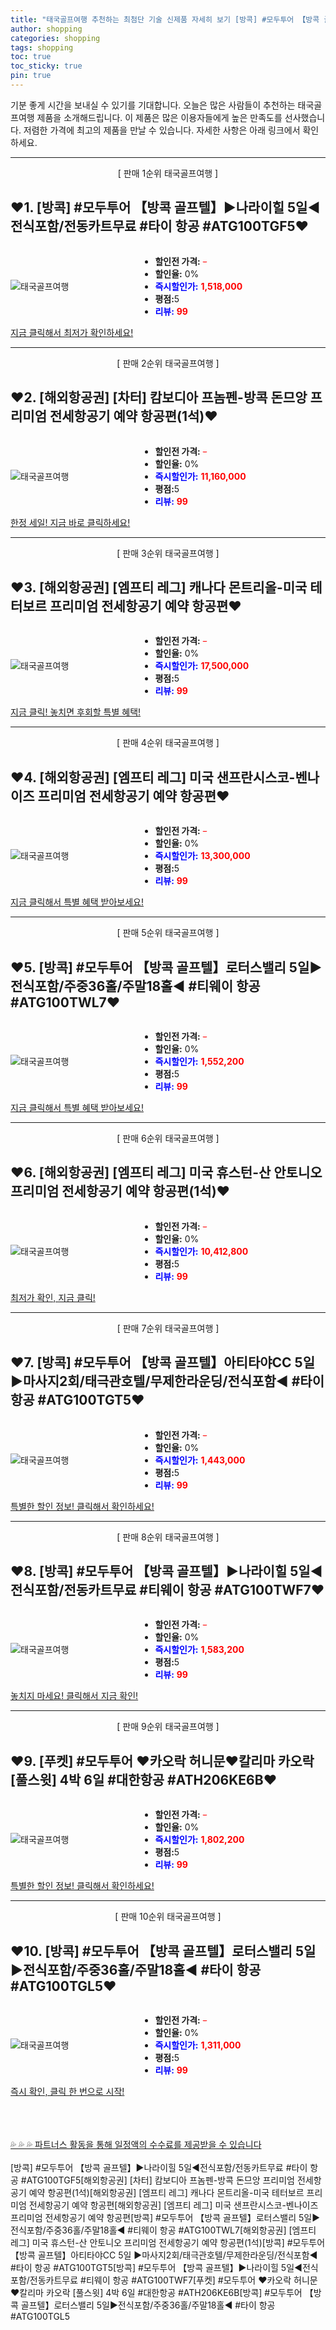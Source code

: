 ```yaml
---
title: "태국골프여행 추천하는 최첨단 기술 신제품 자세히 보기 [방콕] #모두투어 【방콕 골프텔】▶나라이힐 5일◀전식포함/전동카트무료"
author: shopping
categories: shopping
tags: shopping
toc: true
toc_sticky: true
pin: true
---
```

기분 좋게 시간을 보내실 수 있기를 기대합니다. 오늘은 많은 사람들이 추천하는 태국골프여행 제품을 소개해드립니다. 이 제품은 많은 이용자들에게 높은 만족도를 선사했습니다. 저렴한 가격에 최고의 제품을 만날 수 있습니다. 자세한 사항은 아래 링크에서 확인하세요.

---
<p class="toplist" style="margin: 0 auto; display: block; width: fit-content;">[ 판매 1순위 태국골프여행 ]</p>

<h2><strong>❤️1. [방콕] #모두투어 【방콕 골프텔】▶나라이힐 5일◀전식포함/전동카트무료 #타이 항공 #ATG100TGF5❤️</strong></h2>

<div style="display: flex; align-items: center;">
    <div style="flex: 0.4;">
        <img src="https://thumbnail8.coupangcdn.com/thumbnails/remote/230x230ex/image/travel_reactor/travelSeller/common/A00277742/17b3beec-8df9-4f85-aea7-ad6450c9ad89.jpg" alt="태국골프여행" style="max-width: 100%;">
    </div>
    <div style="flex: 0.6; margin-left: 10px;">
        <ul>
            <li><strong>할인전 가격:</strong> <del style="color: red;">-</del></li>
            <li><strong>할인율:</strong> 0%</li>
            <li><span style='color:blue'><strong>즉시할인가:</strong></span> <span style='color:red'><strong>1,518,000</strong></span></li>
            <li><strong>평점:</strong>5</li>
            <li><span style='color:blue'><strong>리뷰:</strong></span> <span style='color:red'><strong>99</strong></span></li>
        </ul>
    </div>
</div>
<div class="center">
    <a href="https://link.coupang.com/re/AFFTDP?lptag=AF9450613&subid=githubio&pageKey=10000010508576&traceid=V0-153&itemId=None&vendorItemId=None" class="myButton">
        지금 클릭해서 최저가 확인하세요!
    </a>
</div>


---
<p class="toplist" style="margin: 0 auto; display: block; width: fit-content;">[ 판매 2순위 태국골프여행 ]</p>

<h2><strong>❤️2. [해외항공권] [차터] 캄보디아 프놈펜-방콕 돈므앙 프리미엄 전세항공기 예약 항공편(1석)❤️</strong></h2>

<div style="display: flex; align-items: center;">
    <div style="flex: 0.4;">
        <img src="https://thumbnail10.coupangcdn.com/thumbnails/remote/230x230ex/image/travel_reactor/travelSeller/common/A00616181/58916cda-5cd7-420b-adc3-aca59079d906.png" alt="태국골프여행" style="max-width: 100%;">
    </div>
    <div style="flex: 0.6; margin-left: 10px;">
        <ul>
            <li><strong>할인전 가격:</strong> <del style="color: red;">-</del></li>
            <li><strong>할인율:</strong> 0%</li>
            <li><span style='color:blue'><strong>즉시할인가:</strong></span> <span style='color:red'><strong>11,160,000</strong></span></li>
            <li><strong>평점:</strong>5</li>
            <li><span style='color:blue'><strong>리뷰:</strong></span> <span style='color:red'><strong>99</strong></span></li>
        </ul>
    </div>
</div>
<div class="center">
    <a href="https://link.coupang.com/re/AFFTDP?lptag=AF9450613&subid=githubio&pageKey=10000000646983&traceid=V0-153&itemId=None&vendorItemId=None" class="myButton">
        한정 세일! 지금 바로 클릭하세요!
    </a>
</div>


---
<p class="toplist" style="margin: 0 auto; display: block; width: fit-content;">[ 판매 3순위 태국골프여행 ]</p>

<h2><strong>❤️3. [해외항공권] [엠프티 레그] 캐나다 몬트리올-미국 테터보르 프리미엄 전세항공기 예약 항공편❤️</strong></h2>

<div style="display: flex; align-items: center;">
    <div style="flex: 0.4;">
        <img src="https://thumbnail8.coupangcdn.com/thumbnails/remote/230x230ex/image/travel_reactor/travelSeller/common/A00616181/84722e4a-7110-4798-bd74-88dbcffab5f7.png" alt="태국골프여행" style="max-width: 100%;">
    </div>
    <div style="flex: 0.6; margin-left: 10px;">
        <ul>
            <li><strong>할인전 가격:</strong> <del style="color: red;">-</del></li>
            <li><strong>할인율:</strong> 0%</li>
            <li><span style='color:blue'><strong>즉시할인가:</strong></span> <span style='color:red'><strong>17,500,000</strong></span></li>
            <li><strong>평점:</strong>5</li>
            <li><span style='color:blue'><strong>리뷰:</strong></span> <span style='color:red'><strong>99</strong></span></li>
        </ul>
    </div>
</div>
<div class="center">
    <a href="https://link.coupang.com/re/AFFTDP?lptag=AF9450613&subid=githubio&pageKey=10000000647533&traceid=V0-153&itemId=None&vendorItemId=None" class="myButton">
        지금 클릭! 놓치면 후회할 특별 혜택!
    </a>
</div>


---
<p class="toplist" style="margin: 0 auto; display: block; width: fit-content;">[ 판매 4순위 태국골프여행 ]</p>

<h2><strong>❤️4. [해외항공권] [엠프티 레그] 미국 샌프란시스코-벤나이즈 프리미엄 전세항공기 예약 항공편❤️</strong></h2>

<div style="display: flex; align-items: center;">
    <div style="flex: 0.4;">
        <img src="https://thumbnail6.coupangcdn.com/thumbnails/remote/230x230ex/image/travel_reactor/travelSeller/common/A00616181/3f5e6802-2535-4383-9166-4d8ff0a7dc61.jpg" alt="태국골프여행" style="max-width: 100%;">
    </div>
    <div style="flex: 0.6; margin-left: 10px;">
        <ul>
            <li><strong>할인전 가격:</strong> <del style="color: red;">-</del></li>
            <li><strong>할인율:</strong> 0%</li>
            <li><span style='color:blue'><strong>즉시할인가:</strong></span> <span style='color:red'><strong>13,300,000</strong></span></li>
            <li><strong>평점:</strong>5</li>
            <li><span style='color:blue'><strong>리뷰:</strong></span> <span style='color:red'><strong>99</strong></span></li>
        </ul>
    </div>
</div>
<div class="center">
    <a href="https://link.coupang.com/re/AFFTDP?lptag=AF9450613&subid=githubio&pageKey=10000000647681&traceid=V0-153&itemId=None&vendorItemId=None" class="myButton">
        지금 클릭해서 특별 혜택 받아보세요!
    </a>
</div>


---
<p class="toplist" style="margin: 0 auto; display: block; width: fit-content;">[ 판매 5순위 태국골프여행 ]</p>

<h2><strong>❤️5. [방콕] #모두투어 【방콕 골프텔】로터스밸리 5일▶전식포함/주중36홀/주말18홀◀ #티웨이 항공 #ATG100TWL7❤️</strong></h2>

<div style="display: flex; align-items: center;">
    <div style="flex: 0.4;">
        <img src="https://thumbnail7.coupangcdn.com/thumbnails/remote/230x230ex/image/travel_reactor/travelSeller/common/A00277742/852a7177-b5b1-48bd-92c1-1f2eb2dbbc8f.jpg" alt="태국골프여행" style="max-width: 100%;">
    </div>
    <div style="flex: 0.6; margin-left: 10px;">
        <ul>
            <li><strong>할인전 가격:</strong> <del style="color: red;">-</del></li>
            <li><strong>할인율:</strong> 0%</li>
            <li><span style='color:blue'><strong>즉시할인가:</strong></span> <span style='color:red'><strong>1,552,200</strong></span></li>
            <li><strong>평점:</strong>5</li>
            <li><span style='color:blue'><strong>리뷰:</strong></span> <span style='color:red'><strong>99</strong></span></li>
        </ul>
    </div>
</div>
<div class="center">
    <a href="https://link.coupang.com/re/AFFTDP?lptag=AF9450613&subid=githubio&pageKey=10000010508542&traceid=V0-153&itemId=None&vendorItemId=None" class="myButton">
        지금 클릭해서 특별 혜택 받아보세요!
    </a>
</div>


---
<p class="toplist" style="margin: 0 auto; display: block; width: fit-content;">[ 판매 6순위 태국골프여행 ]</p>

<h2><strong>❤️6. [해외항공권] [엠프티 레그] 미국 휴스턴-산 안토니오 프리미엄 전세항공기 예약 항공편(1석)❤️</strong></h2>

<div style="display: flex; align-items: center;">
    <div style="flex: 0.4;">
        <img src="https://thumbnail10.coupangcdn.com/thumbnails/remote/230x230ex/image/travel_reactor/travelSeller/common/A00616181/3dfc815a-f0b5-4221-8a1c-142daeb77d2e.png" alt="태국골프여행" style="max-width: 100%;">
    </div>
    <div style="flex: 0.6; margin-left: 10px;">
        <ul>
            <li><strong>할인전 가격:</strong> <del style="color: red;">-</del></li>
            <li><strong>할인율:</strong> 0%</li>
            <li><span style='color:blue'><strong>즉시할인가:</strong></span> <span style='color:red'><strong>10,412,800</strong></span></li>
            <li><strong>평점:</strong>5</li>
            <li><span style='color:blue'><strong>리뷰:</strong></span> <span style='color:red'><strong>99</strong></span></li>
        </ul>
    </div>
</div>
<div class="center">
    <a href="https://link.coupang.com/re/AFFTDP?lptag=AF9450613&subid=githubio&pageKey=10000000647678&traceid=V0-153&itemId=None&vendorItemId=None" class="myButton">
        최저가 확인, 지금 클릭!
    </a>
</div>


---
<p class="toplist" style="margin: 0 auto; display: block; width: fit-content;">[ 판매 7순위 태국골프여행 ]</p>

<h2><strong>❤️7. [방콕] #모두투어 【방콕 골프텔】아티타야CC 5일 ▶마사지2회/태극관호텔/무제한라운딩/전식포함◀ #타이 항공 #ATG100TGT5❤️</strong></h2>

<div style="display: flex; align-items: center;">
    <div style="flex: 0.4;">
        <img src="https://thumbnail8.coupangcdn.com/thumbnails/remote/230x230ex/image/travel_reactor/travelSeller/common/A00277742/45f3cb90-cec9-4cb3-ac8e-9926cb260baa.jpg" alt="태국골프여행" style="max-width: 100%;">
    </div>
    <div style="flex: 0.6; margin-left: 10px;">
        <ul>
            <li><strong>할인전 가격:</strong> <del style="color: red;">-</del></li>
            <li><strong>할인율:</strong> 0%</li>
            <li><span style='color:blue'><strong>즉시할인가:</strong></span> <span style='color:red'><strong>1,443,000</strong></span></li>
            <li><strong>평점:</strong>5</li>
            <li><span style='color:blue'><strong>리뷰:</strong></span> <span style='color:red'><strong>99</strong></span></li>
        </ul>
    </div>
</div>
<div class="center">
    <a href="https://link.coupang.com/re/AFFTDP?lptag=AF9450613&subid=githubio&pageKey=10000010508561&traceid=V0-153&itemId=None&vendorItemId=None" class="myButton">
        특별한 할인 정보! 클릭해서 확인하세요!
    </a>
</div>


---
<p class="toplist" style="margin: 0 auto; display: block; width: fit-content;">[ 판매 8순위 태국골프여행 ]</p>

<h2><strong>❤️8. [방콕] #모두투어 【방콕 골프텔】▶나라이힐 5일◀전식포함/전동카트무료 #티웨이 항공 #ATG100TWF7❤️</strong></h2>

<div style="display: flex; align-items: center;">
    <div style="flex: 0.4;">
        <img src="https://thumbnail6.coupangcdn.com/thumbnails/remote/230x230ex/image/travel_reactor/travelSeller/common/A00277742/2a46f587-7e5c-46af-80df-640e70e7cc0a.jpg" alt="태국골프여행" style="max-width: 100%;">
    </div>
    <div style="flex: 0.6; margin-left: 10px;">
        <ul>
            <li><strong>할인전 가격:</strong> <del style="color: red;">-</del></li>
            <li><strong>할인율:</strong> 0%</li>
            <li><span style='color:blue'><strong>즉시할인가:</strong></span> <span style='color:red'><strong>1,583,200</strong></span></li>
            <li><strong>평점:</strong>5</li>
            <li><span style='color:blue'><strong>리뷰:</strong></span> <span style='color:red'><strong>99</strong></span></li>
        </ul>
    </div>
</div>
<div class="center">
    <a href="https://link.coupang.com/re/AFFTDP?lptag=AF9450613&subid=githubio&pageKey=10000010508549&traceid=V0-153&itemId=None&vendorItemId=None" class="myButton">
        놓치지 마세요! 클릭해서 지금 확인!
    </a>
</div>


---
<p class="toplist" style="margin: 0 auto; display: block; width: fit-content;">[ 판매 9순위 태국골프여행 ]</p>

<h2><strong>❤️9. [푸켓] #모두투어 ♥카오락 허니문♥칼리마 카오락 [풀스윗] 4박 6일 #대한항공 #ATH206KE6B❤️</strong></h2>

<div style="display: flex; align-items: center;">
    <div style="flex: 0.4;">
        <img src="https://thumbnail8.coupangcdn.com/thumbnails/remote/230x230ex/image/travel_reactor/travelSeller/common/A00277742/d789e525-02c5-4367-ad8e-f8179ec3ed22.jpg" alt="태국골프여행" style="max-width: 100%;">
    </div>
    <div style="flex: 0.6; margin-left: 10px;">
        <ul>
            <li><strong>할인전 가격:</strong> <del style="color: red;">-</del></li>
            <li><strong>할인율:</strong> 0%</li>
            <li><span style='color:blue'><strong>즉시할인가:</strong></span> <span style='color:red'><strong>1,802,200</strong></span></li>
            <li><strong>평점:</strong>5</li>
            <li><span style='color:blue'><strong>리뷰:</strong></span> <span style='color:red'><strong>99</strong></span></li>
        </ul>
    </div>
</div>
<div class="center">
    <a href="https://link.coupang.com/re/AFFTDP?lptag=AF9450613&subid=githubio&pageKey=10000010451394&traceid=V0-153&itemId=None&vendorItemId=None" class="myButton">
        특별한 할인 정보! 클릭해서 확인하세요!
    </a>
</div>


---
<p class="toplist" style="margin: 0 auto; display: block; width: fit-content;">[ 판매 10순위 태국골프여행 ]</p>

<h2><strong>❤️10. [방콕] #모두투어 【방콕 골프텔】로터스밸리 5일▶전식포함/주중36홀/주말18홀◀ #타이 항공 #ATG100TGL5❤️</strong></h2>

<div style="display: flex; align-items: center;">
    <div style="flex: 0.4;">
        <img src="https://thumbnail10.coupangcdn.com/thumbnails/remote/230x230ex/image/travel_reactor/travelSeller/common/A00277742/aa0d71ec-95b7-4286-bfb2-e8a802c504bc.jpg" alt="태국골프여행" style="max-width: 100%;">
    </div>
    <div style="flex: 0.6; margin-left: 10px;">
        <ul>
            <li><strong>할인전 가격:</strong> <del style="color: red;">-</del></li>
            <li><strong>할인율:</strong> 0%</li>
            <li><span style='color:blue'><strong>즉시할인가:</strong></span> <span style='color:red'><strong>1,311,000</strong></span></li>
            <li><strong>평점:</strong>5</li>
            <li><span style='color:blue'><strong>리뷰:</strong></span> <span style='color:red'><strong>99</strong></span></li>
        </ul>
    </div>
</div>
<div class="center">
    <a href="https://link.coupang.com/re/AFFTDP?lptag=AF9450613&subid=githubio&pageKey=10000010508568&traceid=V0-153&itemId=None&vendorItemId=None" class="myButton">
        즉시 확인, 클릭 한 번으로 시작!
    </a>
</div>

<br><br><br>[💦 💦 💦 파트너스 활동을 통해 일정액의 수수료를 제공받을 수 있습니다](https://link.coupang.com/a/bcpT2c)<br><br>[방콕] #모두투어 【방콕 골프텔】▶나라이힐 5일◀전식포함/전동카트무료 #타이 항공 #ATG100TGF5[해외항공권] [차터] 캄보디아 프놈펜-방콕 돈므앙 프리미엄 전세항공기 예약 항공편(1석)[해외항공권] [엠프티 레그] 캐나다 몬트리올-미국 테터보르 프리미엄 전세항공기 예약 항공편[해외항공권] [엠프티 레그] 미국 샌프란시스코-벤나이즈 프리미엄 전세항공기 예약 항공편[방콕] #모두투어 【방콕 골프텔】로터스밸리 5일▶전식포함/주중36홀/주말18홀◀ #티웨이 항공 #ATG100TWL7[해외항공권] [엠프티 레그] 미국 휴스턴-산 안토니오 프리미엄 전세항공기 예약 항공편(1석)[방콕] #모두투어 【방콕 골프텔】아티타야CC 5일 ▶마사지2회/태극관호텔/무제한라운딩/전식포함◀ #타이 항공 #ATG100TGT5[방콕] #모두투어 【방콕 골프텔】▶나라이힐 5일◀전식포함/전동카트무료 #티웨이 항공 #ATG100TWF7[푸켓] #모두투어 ♥카오락 허니문♥칼리마 카오락 [풀스윗] 4박 6일 #대한항공 #ATH206KE6B[방콕] #모두투어 【방콕 골프텔】로터스밸리 5일▶전식포함/주중36홀/주말18홀◀ #타이 항공 #ATG100TGL5